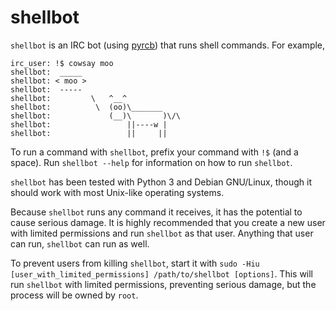 # shellbot
`shellbot` is an IRC bot (using [pyrcb](https://github.com/taylordotfish/pyrcb))
that runs shell commands. For example,
```
irc_user: !$ cowsay moo
shellbot:  _____
shellbot: < moo >
shellbot:  -----
shellbot:         \   ^__^
shellbot:          \  (oo)\_______
shellbot:             (__)\       )\/\
shellbot:                 ||----w |
shellbot:                 ||     ||
```

To run a command with `shellbot`, prefix your command with `!$` (and a space).
Run `shellbot --help` for information on how to run `shellbot`.

`shellbot` has been tested with Python 3 and Debian GNU/Linux, though it should
work with most Unix-like operating systems.

Because `shellbot` runs any command it receives, it has the potential to cause
serious damage. It is highly recommended that you create a new user with
limited permissions and run `shellbot` as that user. Anything that user can
run, `shellbot` can run as well.

To prevent users from killing `shellbot`, start it with `sudo -Hiu
[user_with_limited_permissions] /path/to/shellbot [options]`. This will run
`shellbot` with limited permissions, preventing serious damage, but the process
will be owned by `root`.
